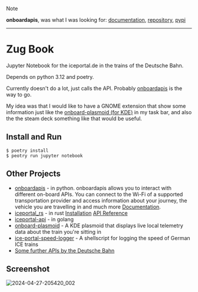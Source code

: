 > [!NOTE]
> **onboardapis**, was what I was looking for: [documentation](https://felix-zenk.github.io/onboardapis/onboardapis.html), [repository](https://github.com/felix-zenk/onboardapis), [pypi](https://pypi.org/project/onboardapis/)

----

# Zug Book
Jupyter Notebook for the iceportal.de in the trains of the Deutsche Bahn.

Depends on python 3.12 and poetry.

Currently doesn't do a lot, just calls the API. Probably [onboardapis](https://github.com/felix-zenk/onboardapis) is the way to go.

My idea was that I would like to have a GNOME extension that show some information just like the [onboard-plasmoid (for KDE)](https://github.com/timschneeb/onboard-plasmoid) in my task bar, and also the the steam deck something like that would be useful.

## Install and Run

```
$ poetry install
$ peotry run jupyter notebook
```

## Other Projects

- [onboardapis](https://github.com/felix-zenk/onboardapis) - in python. onboardapis allows you to interact with different on-board APIs. You can connect to the Wi-Fi of a supported transportation provider and access information about your journey, the vehicle you are travelling in and much more [Documentation](https://felix-zenk.github.io/onboardapis/onboardapis.html).
- [iceportal_rs](https://github.com/adridevelopsthings/iceportal_rs) - in rust [Installation](https://lib.rs/crates/iceportal) [API Reference](https://docs.rs/iceportal/latest/iceportal/)
- [iceportal-api](https://github.com/craftamap/iceportal-api) - in golang
- [onboard-plasmoid](https://github.com/timschneeb/onboard-plasmoid) - A KDE plasmoid that displays live local telemetry data about the train you're sitting in
- [ice-portal-speed-logger](https://github.com/rurseekatze/ice-portal-speed-logger) - A shellscript for logging the speed of German ICE trains
- [Some further APIs by the Deutsche Bahn](https://developer-docs.deutschebahn.com/doku/apis/)

## Screenshot

![2024-04-27-205420_002](https://github.com/white-gecko/zugbook/assets/1018168/4b7e033c-134b-40ca-8c95-a4976a750f6e)

